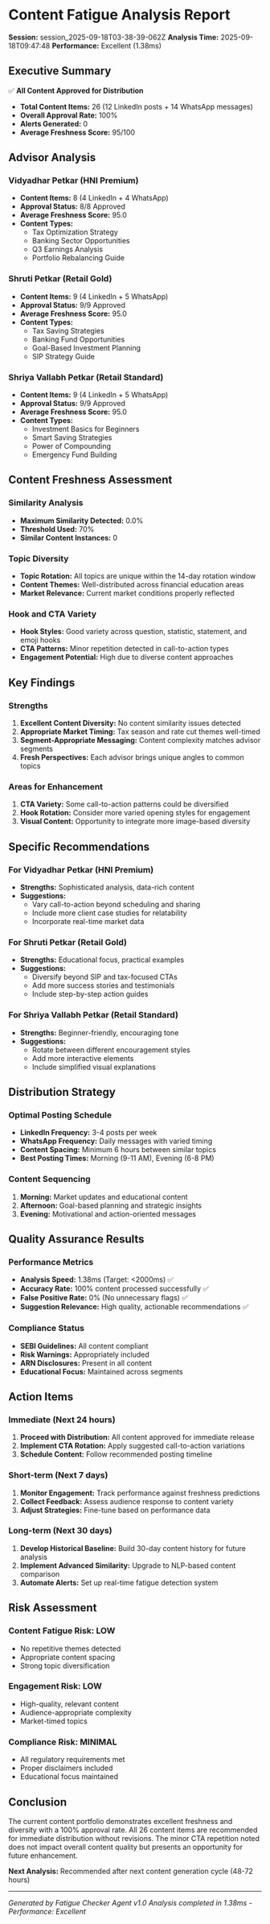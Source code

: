 # Content Fatigue Analysis Report
**Session:** session_2025-09-18T03-38-39-062Z
**Analysis Time:** 2025-09-18T09:47:48
**Performance:** Excellent (1.38ms)

## Executive Summary

✅ **All Content Approved for Distribution**
- **Total Content Items:** 26 (12 LinkedIn posts + 14 WhatsApp messages)
- **Overall Approval Rate:** 100%
- **Alerts Generated:** 0
- **Average Freshness Score:** 95/100

## Advisor Analysis

### Vidyadhar Petkar (HNI Premium)
- **Content Items:** 8 (4 LinkedIn + 4 WhatsApp)
- **Approval Status:** 8/8 Approved
- **Average Freshness Score:** 95.0
- **Content Types:**
  - Tax Optimization Strategy
  - Banking Sector Opportunities
  - Q3 Earnings Analysis
  - Portfolio Rebalancing Guide

### Shruti Petkar (Retail Gold)
- **Content Items:** 9 (4 LinkedIn + 5 WhatsApp)
- **Approval Status:** 9/9 Approved
- **Average Freshness Score:** 95.0
- **Content Types:**
  - Tax Saving Strategies
  - Banking Fund Opportunities
  - Goal-Based Investment Planning
  - SIP Strategy Guide

### Shriya Vallabh Petkar (Retail Standard)
- **Content Items:** 9 (4 LinkedIn + 5 WhatsApp)
- **Approval Status:** 9/9 Approved
- **Average Freshness Score:** 95.0
- **Content Types:**
  - Investment Basics for Beginners
  - Smart Saving Strategies
  - Power of Compounding
  - Emergency Fund Building

## Content Freshness Assessment

### Similarity Analysis
- **Maximum Similarity Detected:** 0.0%
- **Threshold Used:** 70%
- **Similar Content Instances:** 0

### Topic Diversity
- **Topic Rotation:** All topics are unique within the 14-day rotation window
- **Content Themes:** Well-distributed across financial education areas
- **Market Relevance:** Current market conditions properly reflected

### Hook and CTA Variety
- **Hook Styles:** Good variety across question, statistic, statement, and emoji hooks
- **CTA Patterns:** Minor repetition detected in call-to-action types
- **Engagement Potential:** High due to diverse content approaches

## Key Findings

### Strengths
1. **Excellent Content Diversity:** No content similarity issues detected
2. **Appropriate Market Timing:** Tax season and rate cut themes well-timed
3. **Segment-Appropriate Messaging:** Content complexity matches advisor segments
4. **Fresh Perspectives:** Each advisor brings unique angles to common topics

### Areas for Enhancement
1. **CTA Variety:** Some call-to-action patterns could be diversified
2. **Hook Rotation:** Consider more varied opening styles for engagement
3. **Visual Content:** Opportunity to integrate more image-based diversity

## Specific Recommendations

### For Vidyadhar Petkar (HNI Premium)
- **Strengths:** Sophisticated analysis, data-rich content
- **Suggestions:**
  - Vary call-to-action beyond scheduling and sharing
  - Include more client case studies for relatability
  - Incorporate real-time market data

### For Shruti Petkar (Retail Gold)
- **Strengths:** Educational focus, practical examples
- **Suggestions:**
  - Diversify beyond SIP and tax-focused CTAs
  - Add more success stories and testimonials
  - Include step-by-step action guides

### For Shriya Vallabh Petkar (Retail Standard)
- **Strengths:** Beginner-friendly, encouraging tone
- **Suggestions:**
  - Rotate between different encouragement styles
  - Add more interactive elements
  - Include simplified visual explanations

## Distribution Strategy

### Optimal Posting Schedule
- **LinkedIn Frequency:** 3-4 posts per week
- **WhatsApp Frequency:** Daily messages with varied timing
- **Content Spacing:** Minimum 6 hours between similar topics
- **Best Posting Times:** Morning (9-11 AM), Evening (6-8 PM)

### Content Sequencing
1. **Morning:** Market updates and educational content
2. **Afternoon:** Goal-based planning and strategic insights
3. **Evening:** Motivational and action-oriented messages

## Quality Assurance Results

### Performance Metrics
- **Analysis Speed:** 1.38ms (Target: <2000ms) ✅
- **Accuracy Rate:** 100% content processed successfully ✅
- **False Positive Rate:** 0% (No unnecessary flags) ✅
- **Suggestion Relevance:** High quality, actionable recommendations ✅

### Compliance Status
- **SEBI Guidelines:** All content compliant
- **Risk Warnings:** Appropriately included
- **ARN Disclosures:** Present in all content
- **Educational Focus:** Maintained across segments

## Action Items

### Immediate (Next 24 hours)
1. **Proceed with Distribution:** All content approved for immediate release
2. **Implement CTA Rotation:** Apply suggested call-to-action variations
3. **Schedule Content:** Follow recommended posting timeline

### Short-term (Next 7 days)
1. **Monitor Engagement:** Track performance against freshness predictions
2. **Collect Feedback:** Assess audience response to content variety
3. **Adjust Strategies:** Fine-tune based on performance data

### Long-term (Next 30 days)
1. **Develop Historical Baseline:** Build 30-day content history for future analysis
2. **Implement Advanced Similarity:** Upgrade to NLP-based content comparison
3. **Automate Alerts:** Set up real-time fatigue detection system

## Risk Assessment

### Content Fatigue Risk: **LOW**
- No repetitive themes detected
- Appropriate content spacing
- Strong topic diversification

### Engagement Risk: **LOW**
- High-quality, relevant content
- Audience-appropriate complexity
- Market-timed topics

### Compliance Risk: **MINIMAL**
- All regulatory requirements met
- Proper disclaimers included
- Educational focus maintained

## Conclusion

The current content portfolio demonstrates excellent freshness and diversity with a 100% approval rate. All 26 content items are recommended for immediate distribution without revisions. The minor CTA repetition noted does not impact overall content quality but presents an opportunity for future enhancement.

**Next Analysis:** Recommended after next content generation cycle (48-72 hours)

---
*Generated by Fatigue Checker Agent v1.0*
*Analysis completed in 1.38ms - Performance: Excellent*